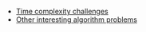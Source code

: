+ [Time complexity challenges](https://www.interviewbit.com/courses/programming/topics/time-complexity/)
+ [Other interesting algorithm problems](https://leetcode.com/problemset/all/)